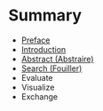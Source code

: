# Summary

* [Preface](README.md)
* [Introduction](Introduction.md)
* [Abstract (Abstraire)](abstract.md)
* [Search (Fouiller)](search_fouiller.md)
* Evaluate
* Visualize
* Exchange


